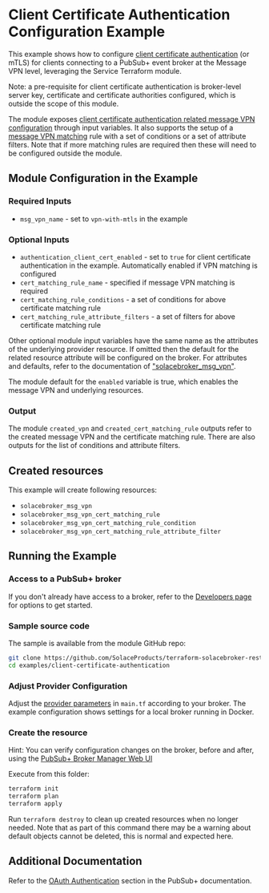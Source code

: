 # Client Certificate Authentication Configuration Example

This example shows how to configure [client certificate authentication](https://docs.solace.com/Security/Configuring-Client-Authentication.htm#Client-Cert) (or mTLS) for clients connecting to a PubSub+ event broker at the Message VPN level, leveraging the Service Terraform module.

Note: a pre-requisite for client certificate authentication is broker-level server key, certificate and certificate authorities configured, which is outside the scope of this module.

The module exposes [client certificate authentication related message VPN configuration](https://docs.solace.com/Security/Configuring-Client-Authentication.htm#Client-CERT-VPNs) through input variables. It also supports the setup of a [message VPN matching](https://docs.solace.com/Security/Configuring-Client-Authentication.htm#Configur) rule with a set of conditions or a set of attribute filters. Note that if more matching rules are required then these will need to be configured outside the module.

## Module Configuration in the Example

### Required Inputs

* `msg_vpn_name` - set to `vpn-with-mtls` in the example

### Optional Inputs

* `authentication_client_cert_enabled` - set to `true` for client certificate authentication in the example. Automatically enabled if VPN matching is configured
* `cert_matching_rule_name` - specified if message VPN matching is required
* `cert_matching_rule_conditions` - a set of conditions for above certificate matching rule
* `cert_matching_rule_attribute_filters` - a set of filters for above certificate matching rule

Other optional module input variables have the same name as the attributes of the underlying provider resource. If omitted then the default for the related resource attribute will be configured on the broker. For attributes and defaults, refer to the documentation of ["solacebroker_msg_vpn"](https://registry.terraform.io/providers/SolaceProducts/solacebroker/latest/docs/resources/msg_vpn#optional).

The module default for the `enabled` variable is true, which enables the message VPN and underlying resources.

### Output

The module `created_vpn` and `created_cert_matching_rule` outputs refer to the created message VPN and the certificate matching rule. There are also outputs for the list of conditions and attribute filters.

## Created resources

This example will create following resources:

* `solacebroker_msg_vpn`
* `solacebroker_msg_vpn_cert_matching_rule`
* `solacebroker_msg_vpn_cert_matching_rule_condition`
* `solacebroker_msg_vpn_cert_matching_rule_attribute_filter`

## Running the Example

### Access to a PubSub+ broker

If you don't already have access to a broker, refer to the [Developers page](https://www.solace.dev/) for options to get started.

### Sample source code

The sample is available from the module GitHub repo:

```bash
git clone https://github.com/SolaceProducts/terraform-solacebroker-rest-delivery.git
cd examples/client-certificate-authentication
```

### Adjust Provider Configuration

Adjust the [provider parameters](https://registry.terraform.io/providers/SolaceProducts/solacebroker/latest/docs#schema) in `main.tf` according to your broker. The example configuration shows settings for a local broker running in Docker.

### Create the resource

Hint: You can verify configuration changes on the broker, before and after, using the [PubSub+ Broker Manager Web UI](https://docs.solace.com/Admin/Broker-Manager/PubSub-Manager-Overview.htm)

Execute from this folder:

```bash
terraform init
terraform plan
terraform apply
```

Run `terraform destroy` to clean up created resources when no longer needed. Note that as part of this command there may be a warning about default objects cannot be deleted, this is normal and expected here.

## Additional Documentation

Refer to the [OAuth Authentication](https://docs.solace.com/Security/Configuring-Client-Authentication.htm#OAuth) section in the PubSub+ documentation.
